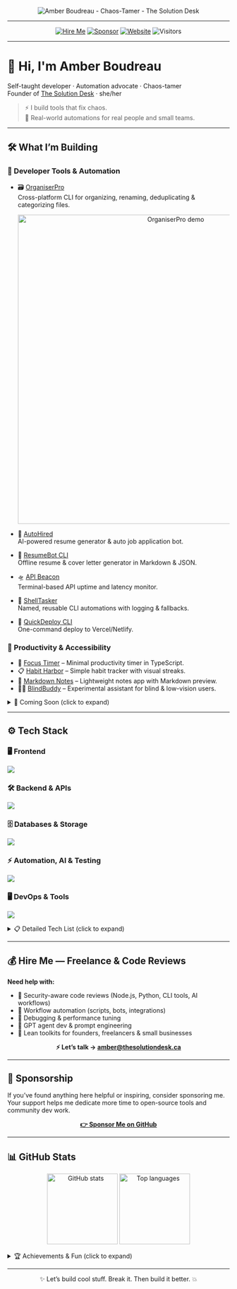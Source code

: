 <p align="center">
  <img src="https://raw.githubusercontent.com/TheSolutionDeskAndCompany/TheSolutionDeskAndCompany/main/assets/GHprofile.png" alt="Amber Boudreau - Chaos-Tamer - The Solution Desk"/>
</p>

---

<div align="center">

[![Hire Me](https://img.shields.io/badge/Freelance-Available-brightgreen?style=for-the-badge&logo=upwork)](mailto:amber@thesolutiondesk.ca)
[![Sponsor](https://img.shields.io/badge/Sponsor-❤-ff69b4?style=for-the-badge&logo=github)](https://github.com/sponsors/TheSolutionDeskAndCompany)
[![Website](https://img.shields.io/badge/Website-thesolutiondesk.ca-blue?style=for-the-badge&logo=google-chrome)](https://thesolutiondesk.ca)
![Visitors](https://komarev.com/ghpvc/?username=TheSolutionDeskAndCompany&color=blue&style=for-the-badge)

</div>

---

# 👋 Hi, I'm Amber Boudreau

Self-taught developer · Automation advocate · Chaos-tamer  
Founder of [The Solution Desk](https://thesolutiondesk.ca) · she/her  

> ⚡ I build tools that fix chaos.  
> 🧩 Real-world automations for real people and small teams.

---

## 🛠️ What I’m Building

### 🔧 Developer Tools & Automation
- 🗃️ [OrganiserPro](https://github.com/TheSolutionDeskAndCompany/OrganiserPro)  
  Cross-platform CLI for organizing, renaming, deduplicating & categorizing files.  
  <div align="center">
    <img src="https://raw.githubusercontent.com/TheSolutionDeskAndCompany/OrganiserPro/main/assets/demo.gif" alt="OrganiserPro demo" width="700"/>
  </div>

- 🤖 [AutoHired](https://github.com/TheSolutionDeskAndCompany/AutoHired)  
  AI-powered resume generator & auto job application bot.

- 🧠 [ResumeBot CLI](https://github.com/TheSolutionDeskAndCompany/myresumebuilder)  
  Offline resume & cover letter generator in Markdown & JSON.  

- 🛸 [API Beacon](https://github.com/TheSolutionDeskAndCompany/api-beacon)  
  Terminal-based API uptime and latency monitor.  

- 🧪 [ShellTasker](https://github.com/TheSolutionDeskAndCompany/shell-tasker)  
  Named, reusable CLI automations with logging & fallbacks.  

- 🚀 [QuickDeploy CLI](https://github.com/TheSolutionDeskAndCompany/quickdeploy)  
  One-command deploy to Vercel/Netlify.  

### 🧩 Productivity & Accessibility
- 🧘 [Focus Timer](https://github.com/TheSolutionDeskAndCompany/focus-timer) – Minimal productivity timer in TypeScript.  
- 📋 [Habit Harbor](https://github.com/TheSolutionDeskAndCompany/habit-harbor) – Simple habit tracker with visual streaks.  
- 📓 [Markdown Notes](https://github.com/TheSolutionDeskAndCompany/markdown-notes) – Lightweight notes app with Markdown preview.  
- 🧑‍🦯 [BlindBuddy](https://github.com/TheSolutionDeskAndCompany/blindbuddy) – Experimental assistant for blind & low-vision users.

<details>
<summary>🚧 Coming Soon (click to expand)</summary>

- 🧰 SolutionDesk CLI Suite – Unified interface for file management, job tools, and Git automation.  
- 🧠 AI-Assisted SOP Generator – Converts notes or recordings into clean, versioned SOPs.  
- 🔐 Security Toolkit – Recon, token leak detection, endpoint fuzzing & CLI testing.  
- 💼 Client Portal – Self-service dashboard for freelance projects, file drops & chatbot support.  
- ✍️ Writing & Guides — honest, practical automation posts for small teams and solo builders *(coming soon)*

</details>

---

## ⚙️ Tech Stack

### 🖥️ Frontend
<p align="left">
  <img src="https://skillicons.dev/icons?i=html,css,sass,js,ts,react,nextjs,vue,tailwind,vite&perline=10" />
</p>

### 🛠️ Backend & APIs
<p align="left">
  <img src="https://skillicons.dev/icons?i=nodejs,express,flask,python,bash&perline=10" />
</p>

### 🗄️ Databases & Storage
<p align="left">
  <img src="https://skillicons.dev/icons?i=mongodb,postgresql,sqlite,firebase,supabase,prisma&perline=10" />
</p>

### ⚡ Automation, AI & Testing
<p align="left">
  <img src="https://skillicons.dev/icons?i=githubactions,openai&perline=10" />
</p>

### 🖥️ DevOps & Tools
<p align="left">
  <img src="https://skillicons.dev/icons?i=linux,ubuntu,docker,git,github,vercel,netlify,replit,vscode&perline=10" />
</p>

<details>
<summary>📋 Detailed Tech List (click to expand)</summary>

**Languages & Frameworks**  
JavaScript · TypeScript · Python · Bash · HTML/CSS · Markdown  
React · Node.js · Express · Flask · EJS · Shell scripting  

**Databases & Storage**  
MongoDB · Supabase · Firebase · PostgreSQL · SQLite  
Mongoose · Prisma · Sequelize  

**Automation & Scripting**  
Puppeteer · Playwright · Selenium · Cron · GitHub Actions  
Python scripting · CLI tools · Web scraping  

**AI / ML / LLMs**  
OpenAI API · LangChain · GPT agents · Codeium · Prompt engineering  

**DevOps & Infra**  
Linux (Kali, Ubuntu, Armbian) · Docker · SSH · Netlify · Replit  
VSCode · Git · systemd · Web server setup  

**Security & Hacking**  
Burp Suite · FFUF · dirsearch · subfinder · OWASP ZAP · Postman  
XSS · SSRF · IDOR · recon scripting · JWT · vulnerability disclosure  

**Other Tools**  
Notion · Mailgun · SendGrid · Gist · GitHub Pages · Markdown automation  

</details>

---

## 💰 Hire Me — Freelance & Code Reviews
**Need help with:**
- 🔐 Security-aware code reviews (Node.js, Python, CLI tools, AI workflows)  
- 🤖 Workflow automation (scripts, bots, integrations)  
- 🧪 Debugging & performance tuning  
- 🧠 GPT agent dev & prompt engineering  
- 🧰 Lean toolkits for founders, freelancers & small businesses  

<p align="center">
  <b>⚡ Let’s talk → <a href="mailto:amber@thesolutiondesk.ca">amber@thesolutiondesk.ca</a></b>
</p>

---

## 💖 Sponsorship
If you’ve found anything here helpful or inspiring, consider sponsoring me.  
Your support helps me dedicate more time to open-source tools and community dev work.

<p align="center">
  <a href="https://github.com/sponsors/TheSolutionDeskAndCompany"><b>👉 Sponsor Me on GitHub</b></a>
</p>

---

## 📊 GitHub Stats

<p align="center">
  <img height="160" src="https://github-readme-stats.vercel.app/api?username=TheSolutionDeskAndCompany&show_icons=true&theme=radical" alt="GitHub stats"/>
  <img height="160" src="https://github-readme-stats.vercel.app/api/top-langs/?username=TheSolutionDeskAndCompany&layout=compact&theme=radical" alt="Top languages"/>
</p>

<details>
<summary>🏆 Achievements & Fun (click to expand)</summary>

<p align="center">
  <img src="https://github-profile-trophy.vercel.app/?username=TheSolutionDeskAndCompany&theme=radical&margin-w=10&margin-h=10&column=6" alt="GitHub Trophies"/>
</p>

<!--
  🐍 Contribution Snake
  Enable the workflow first (see instructions), then uncomment the image below.
  Workflow file: .github/workflows/snake.yml
  Raw image URL points to the 'output' branch created by the workflow.
-->
<!-- <p align="center">
  <img src="https://raw.githubusercontent.com/TheSolutionDeskAndCompany/TheSolutionDeskAndCompany/output/github-contribution-grid-snake.svg" alt="Snake animation"/>
</p> -->

</details>

---

<p align="center">
  ✨ Let’s build cool stuff. Break it. Then build it better. 💥
</p>
